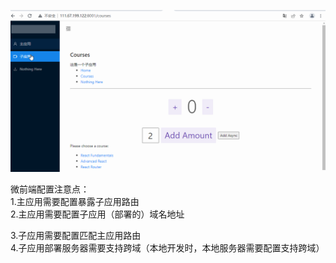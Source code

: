 
![image](./tip.gif)

微前端配置注意点：    
1.主应用需要配置暴露子应用路由    
2.主应用需要配置子应用（部署的）域名地址     

3.子应用需要配置匹配主应用路由     
4.子应用部署服务器需要支持跨域（本地开发时，本地服务器需要配置支持跨域）    
